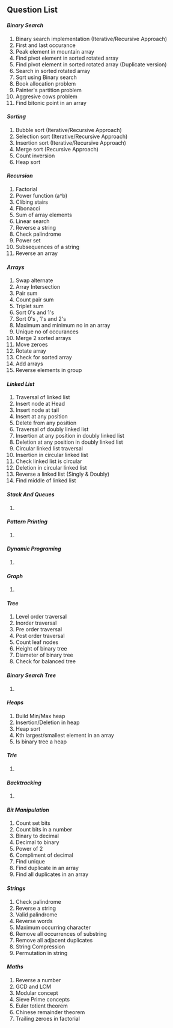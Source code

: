 ## **Question List**

#### **_Binary Search_**

1. Binary search implementation (Iterative/Recursive Approach)
2. First and last occurance
3. Peak element in mountain array
4. Find pivot element in sorted rotated array
5. Find pivot element in sorted rotated array (Duplicate version)
6. Search in sorted rotated array
7. Sqrt using Binary search
8. Book allocation problem
9. Painter's partition problem
10. Aggresive cows problem
11. Find bitonic point in an array

#### **_Sorting_**

1. Bubble sort (Iterative/Recursive Approach)
2. Selection sort (Iterative/Recursive Approach)
3. Insertion sort (Iterative/Recursive Approach)
4. Merge sort (Recursive Approach)
5. Count inversion
6. Heap sort

#### **_Recursion_**

1. Factorial
2. Power function (a^b)
3. Clibing stairs
4. Fibonacci
5. Sum of array elements
6. Linear search
7. Reverse a string
8. Check palindrome
9. Power set
10. Subsequences of a string
11. Reverse an array

#### **_Arrays_**

1. Swap alternate
2. Array Intersection
3. Pair sum
4. Count pair sum
5. Triplet sum
6. Sort 0's and 1's
7. Sort 0's , 1's and 2's
8. Maximum and minimum no in an array
9. Unique no of occurances
10. Merge 2 sorted arrays
11. Move zeroes
12. Rotate array
13. Check for sorted array
14. Add arrays
15. Reverse elements in group

#### **_Linked List_**

1. Traversal of linked list
2. Insert node at Head
3. Insert node at tail
4. Insert at any position
5. Delete from any position
6. Traversal of doubly linked list
7. Insertion at any position in doubly linked list
8. Deletion at any position in doubly linked list
9. Circular linked list traversal
10. Insertion in circular linked list
11. Check linked list is circular
12. Deletion in circular linked list
13. Reverse a linked list (Singly & Doubly)
14. Find middle of linked list

#### **_Stack And Queues_**

1. 

#### **_Pattern Printing_**

1. 

#### **_Dynamic Programing_**

1. 

#### **_Graph_**

1. 

#### **_Tree_**

1. Level order traversal
2. Inorder traversal
3. Pre order traversal
4. Post order traversal
5. Count leaf nodes
6. Height of binary tree
7. Diameter of binary tree
8. Check for balanced tree

#### **_Binary Search Tree_**

1. 

#### **_Heaps_**

1. Build Min/Max heap
2. Insertion/Deletion in heap
3. Heap sort
4. Kth largest/smallest element in an array
5. Is binary tree a heap

#### **_Trie_**

1. 

#### **_Backtracking_**

1. 

#### **_Bit Manipulation_**

1. Count set bits
2. Count bits in a number
3. Binary to decimal
4. Decimal to binary
5. Power of 2
6. Compliment of decimal
7. Find unique
8. Find duplicate in an array
9. Find all duplicates in an array

#### **_Strings_**

1. Check palindrome
2. Reverse a string
3. Valid palindrome
4. Reverse words
5. Maximum occurring character
6. Remove all occurrences of substring
7. Remove all adjacent duplicates
8. String Compression
9. Permutation in string

#### **_Maths_**

1. Reverse a number
2. GCD and LCM
3. Modular concept
4. Sieve Prime concepts
5. Euler totient theorem
6. Chinese remainder theorem
7. Trailing zeroes in factorial
